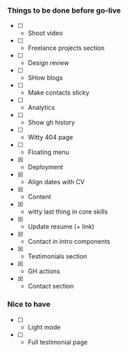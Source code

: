 ### Things to be done before go-live

- [ ] - Shoot video
- [ ] - Freelance projects section
- [ ] - Design review
- [ ] - SHow blogs
- [ ] - Make contacts sticky
- [ ] - Analytics
- [ ] - Show gh history
- [ ] - Witty 404 page
- [ ] - Floating menu
- [x] - Deployment
- [x] - Align dates with CV
- [x] - Content
- [x] - witty last thing in core skills
- [x] - Update resume (+ link)
- [x] - Contact in intro components
- [x] - Testimonials section
- [x] - GH actions
- [x] - Contact section

### Nice to have

- [ ] - Light mode
- [ ] - Full testimonial page
